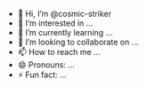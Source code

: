 - 👋 Hi, I’m @cosmic-striker
- 👀 I’m interested in ...
- 🌱 I’m currently learning ...
- 💞️ I’m looking to collaborate on ...
- 📫 How to reach me ...
- 😄 Pronouns: ...
- ⚡ Fun fact: ...

<!---
cosmic-striker/cosmic-striker is a ✨ special ✨ repository because its `README.md` (this file) appears on your GitHub profile.
You can click the Preview link to take a look at your changes.
--->
